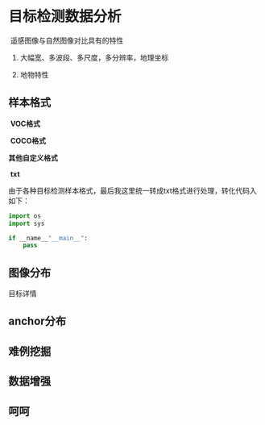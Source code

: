 # 目标检测数据分析

​	遥感图像与自然图像对比具有的特性

1. 大幅宽、多波段、多尺度，多分辨率，地理坐标

2. 地物特性

   

## 样本格式

​	**VOC格式**



​	**COCO格式**



**其他自定义格式**





​	**txt**





由于各种目标检测样本格式，最后我这里统一转成txt格式进行处理，转化代码入如下：



```python
import os
import sys

if __name__"__main__":
    pass
```





## 图像分布



目标详情



## anchor分布

## 难例挖掘



## 数据增强

## 呵呵









